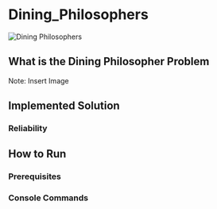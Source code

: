 # Dining_Philosophers
![Dining Philosophers]([[[[http://url/to/img.png](https://www.google.com/url?sa=i&url=https%3A%2F%2Fdev.to%2Fvunderkind%2Fthe-dining-philosophers-problem-or-your-introduction-to-thinking-in-computer-science-8ii&psig=AOvVaw3PMDxQXQUb4gSGnlAS9Br4&ust=1696596553169000&source=images&cd=vfe&opi=89978449&ved=0CBAQjRxqFwoTCNi2_uv43oEDFQAAAAAdAAAAABAD)https://www.google.com/url?sa=i&url=https%3A%2F%2Fdev.to%2Fvunderkind%2Fthe-dining-philosophers-problem-or-your-introduction-to-thinking-in-computer-science-8ii&psig=AOvVaw3PMDxQXQUb4gSGnlAS9Br4&ust=1696596553169000&source=images&cd=vfe&opi=89978449&ved=0CBAQjRxqFwoTCNi2_uv43oEDFQAAAAAdAAAAABAD](https://res.cloudinary.com/practicaldev/image/fetch/s--sWEbY-eF--/c_imagga_scale,f_auto,fl_progressive,h_420,q_auto,w_1000/https://dev-to-uploads.s3.amazonaws.com/i/4mrdvbtfbv2ma2avpp8i.png)https://res.cloudinary.com/practicaldev/image/fetch/s--sWEbY-eF--/c_imagga_scale,f_auto,fl_progressive,h_420,q_auto,w_1000/https://dev-to-uploads.s3.amazonaws.com/i/4mrdvbtfbv2ma2avpp8i.png](https://www.google.com/url?sa=i&url=https%3A%2F%2Fdev.to%2Fvunderkind%2Fthe-dining-philosophers-problem-or-your-introduction-to-thinking-in-computer-science-8ii&psig=AOvVaw3PMDxQXQUb4gSGnlAS9Br4&ust=1696596553169000&source=images&cd=vfe&opi=89978449&ved=0CBAQjRxqFwoTCNi2_uv43oEDFQAAAAAdAAAAABAI)https://www.google.com/url?sa=i&url=https%3A%2F%2Fdev.to%2Fvunderkind%2Fthe-dining-philosophers-problem-or-your-introduction-to-thinking-in-computer-science-8ii&psig=AOvVaw3PMDxQXQUb4gSGnlAS9Br4&ust=1696596553169000&source=images&cd=vfe&opi=89978449&ved=0CBAQjRxqFwoTCNi2_uv43oEDFQAAAAAdAAAAABAI](https://www.google.com/search?sca_esv=570966760&q=dining+philosophers+problem&tbm=isch&source=lnms&sa=X&ved=2ahUKEwiZ-8nn-N6BAxXLGFkFHYwZDlUQ0pQJegQIDRAB&biw=1920&bih=923&dpr=1#imgrc=8IiO1sEypbgb1M)https://www.google.com/search?sca_esv=570966760&q=dining+philosophers+problem&tbm=isch&source=lnms&sa=X&ved=2ahUKEwiZ-8nn-N6BAxXLGFkFHYwZDlUQ0pQJegQIDRAB&biw=1920&bih=923&dpr=1#imgrc=8IiO1sEypbgb1M)
## What is the Dining Philosopher Problem
Note: Insert Image

## Implemented Solution

### Reliability


## How to Run

### Prerequisites

### Console Commands
